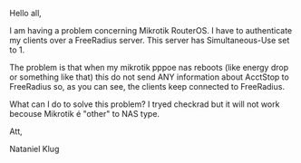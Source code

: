 Hello all,

I am having a problem concerning Mikrotik RouterOS. I have to authenticate my clients over a FreeRadius server. This server has Simultaneous-Use set to 1.

The problem is that when my mikrotik pppoe nas reboots (like energy drop or something like that) this do not send ANY information about AcctStop to FreeRadius so, as you can see, the clients keep connected to FreeRadius.

What can I do to solve this problem? I tryed checkrad but it will not work becouse Mikrotik é "other" to NAS type.

Att,

Nataniel Klug